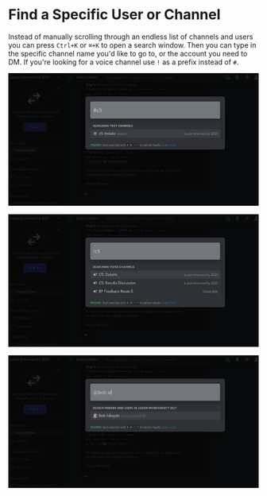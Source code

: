 # Find a Specific User or Channel

Instead of manually scrolling through an endless list of channels and users you can press `Ctrl+K` or `⌘+K` to open a search window. Then you can type in the specific channel name you'd like to go to, or the account you need to DM. If you're looking for a voice channel use `!` as a prefix instead of `#`.

![search text](search1.png)

![search voice](search2.png)

![search user](search3.png)
